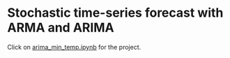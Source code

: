 # Stochastic time-series forecast with ARMA and ARIMA
Click on [arima_min_temp.ipynb](https://github.com/ginochen/ARIMA/blob/master/arima_min_temp.ipynb) for the project.
